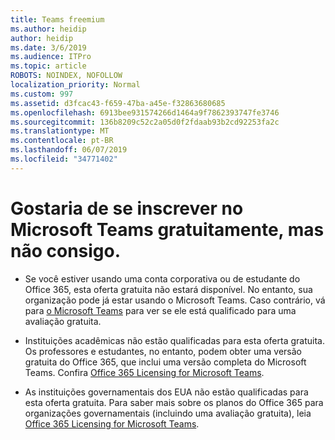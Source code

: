 ```yaml
---
title: Teams freemium
ms.author: heidip
author: heidip
ms.date: 3/6/2019
ms.audience: ITPro
ms.topic: article
ROBOTS: NOINDEX, NOFOLLOW
localization_priority: Normal
ms.custom: 997
ms.assetid: d3fcac43-f659-47ba-a45e-f32863680685
ms.openlocfilehash: 6913bee931574266d1464a9f7862393747fe3746
ms.sourcegitcommit: 136b8209c52c2a05d0f2fdaab93b2cd92253fa2c
ms.translationtype: MT
ms.contentlocale: pt-BR
ms.lasthandoff: 06/07/2019
ms.locfileid: "34771402"
---
```

# <a name="id-like-to-sign-up-for-teams-free-but-i-cant"></a>Gostaria de se inscrever no Microsoft Teams gratuitamente, mas não consigo.

- Se você estiver usando uma conta corporativa ou de estudante do Office 365, esta oferta gratuita não estará disponível. No entanto, sua organização pode já estar usando o Microsoft Teams. Caso contrário, vá para [o Microsoft Teams](https://products.office.com/microsoft-teams/group-chat-software) para ver se ele está qualificado para uma avaliação gratuita.

- Instituições acadêmicas não estão qualificadas para esta oferta gratuita. Os professores e estudantes, no entanto, podem obter uma versão gratuita do Office 365, que inclui uma versão completa do Microsoft Teams. Confira [Office 365 Licensing for Microsoft Teams](https://docs.microsoft.com/microsoftteams/office-365-licensing).

- As instituições governamentais dos EUA não estão qualificadas para esta oferta gratuita. Para saber mais sobre os planos do Office 365 para organizações governamentais (incluindo uma avaliação gratuita), leia [Office 365 Licensing for Microsoft Teams](https://docs.microsoft.com/microsoftteams/office-365-licensing).


